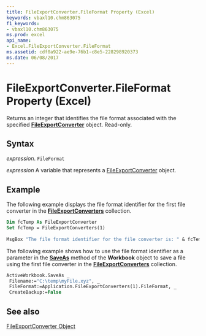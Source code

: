 ```yaml
---
title: FileExportConverter.FileFormat Property (Excel)
keywords: vbaxl10.chm863075
f1_keywords:
- vbaxl10.chm863075
ms.prod: excel
api_name:
- Excel.FileExportConverter.FileFormat
ms.assetid: cdf0a922-ae9e-76b1-c8e5-228298920373
ms.date: 06/08/2017
---
```



# FileExportConverter.FileFormat Property (Excel)

Returns an integer that identifies the file format associated with the specified  **[FileExportConverter](Excel.FileExportConverter.md)** object. Read-only.


## Syntax

 _expression_. `FileFormat`

 _expression_ A variable that represents a [FileExportConverter](./Excel.FileExportConverter.md) object.


## Example

The following example displays the file format identifier for the first file converter in the  **[FileExportConverters](Excel.FileExportConverters.md)** collection.


```vb
Dim fcTemp As FileExportConverter 
Set fcTemp = FileExportConverters(1) 
 
MsgBox "The file format identifier for the file converter is: " & fcTemp.FileFormat
```

The following example shows how to use the file format identifier as a parameter in the  **[SaveAs](Excel.Workbook.SaveAs.md)** method of the **Workbook** object to save a file using the first file converter in the **[FileExportConverters](Excel.FileExportConverters.md)** collection.




```vb
ActiveWorkbook.SaveAs _ 
 Filename:="C:\temp\myFile.xyz", _ 
 FileFormat:=Application.FileExportConverters(1).FileFormat, _ 
 CreateBackup:=False
```


## See also


[FileExportConverter Object](Excel.FileExportConverter.md)

